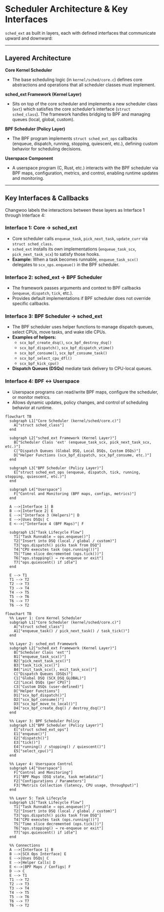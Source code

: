# Scheduler Architecture & Key Interfaces

`sched_ext` as built in layers, each with defined interfaces that communicate upward and downward:

---

## Layered Architecture

**Core Kernel Scheduler**  
- The base scheduling logic (in `kernel/sched/core.c`) defines core abstractions and operations that all scheduler classes must implement.

**sched_ext Framework (Kernel Layer)**  
- Sits on top of the core scheduler and implements a new scheduler class (`ext`) which satisfies the core scheduler’s interface (`struct sched_class`). The framework handles bridging to BPF and managing queues (local, global, custom).

**BPF Scheduler (Policy Layer)**  
- The BPF program implements `struct sched_ext_ops` callbacks (enqueue, dispatch, running, stopping, quiescent, etc.), defining custom behavior for scheduling decisions.

**Userspace Component**  
- A userspace program (C, Rust, etc.) interacts with the BPF scheduler via BPF maps, configuration, metrics, and control, enabling runtime updates and monitoring.

---

## Key Interfaces & Callbacks

Changwoo labels the interactions between these layers as Interface 1 through Interface 4:

### Interface 1: Core → sched_ext

- Core scheduler calls `enqueue_task`, `pick_next_task`, `update_curr` via `struct sched_class`.
- `sched_ext` installs its own implementations (`enqueue_task_scx`, `pick_next_task_scx`) to satisfy those hooks.  
- **Example:** When a task becomes runnable, `enqueue_task_scx()` delegates to `scx_ops.enqueue()` in the BPF scheduler.

### Interface 2: sched_ext → BPF Scheduler

- The framework passes arguments and context to BPF callbacks (`enqueue`, `dispatch`, `tick`, etc.).
- Provides default implementations if BPF scheduler does not override specific callbacks.

### Interface 3: BPF Scheduler → sched_ext

- The BPF scheduler uses helper functions to manage dispatch queues, select CPUs, move tasks, and wake idle CPUs.
- **Examples of helpers:**
  - `scx_bpf_create_dsq()`, `scx_bpf_destroy_dsq()`  
  - `scx_bpf_dispatch()`, `scx_bpf_dispatch_vtime()`  
  - `scx_bpf_consume()`, `scx_bpf_consume_task()`  
  - `scx_bpf_select_cpu_dfl()`  
  - `scx_bpf_kick_cpu()`
- **Dispatch Queues (DSQs)** mediate task delivery to CPU-local queues.

### Interface 4: BPF ↔ Userspace

- Userspace programs can read/write BPF maps, configure the scheduler, or monitor metrics.
- Allows dynamic updates, policy changes, and control of scheduling behavior at runtime.



```mermaid
flowchart TB
  subgraph L1["Core Scheduler (kernel/sched/core.c)"]
    A["struct sched_class"]
  end

  subgraph L2["sched_ext Framework (Kernel Layer)"]
    B["Scheduler Class 'ext' (enqueue_task_scx, pick_next_task_scx, etc.)"]
    C["Dispatch Queues (Global DSQ, Local DSQs, Custom DSQs)"]
    D["Helper Functions (scx_bpf_dispatch, scx_bpf_consume, etc.)"]
  end

  subgraph L3["BPF Scheduler (Policy Layer)"]
    E["struct sched_ext_ops (enqueue, dispatch, tick, running, stopping, quiescent, etc.)"]
  end

  subgraph L4["Userspace"]
    F["Control and Monitoring (BPF maps, configs, metrics)"]
  end

  A -->|Interface 1| B
  B -->|Interface 2| E
  E -->|"Interface 3 (Helpers)"| D
  E -->|Uses DSQs| C
  E <-->|"Interface 4 (BPF Maps)"| F

  subgraph L5["Task Lifecycle Flow"]
    T1["Task Runnable → ops.enqueue()"]
    T2["Insert into DSQ (local / global / custom)"]
    T3["ops.dispatch() picks task from DSQ"]
    T4["CPU executes task (ops.running())"]
    T5["Time slice decremented (ops.tick())"]
    T6["ops.stopping() → re-enqueue or exit"]
    T7["ops.quiescent() if idle"]
  end

  E --> T1
  T1 --> T2
  T2 --> T3
  T3 --> T4
  T4 --> T5
  T5 --> T6
  T6 --> T7
  T6 --> T2

```

```mermaid
flowchart TB
  %% Layer 1: Core Kernel Scheduler
  subgraph L1["Core Scheduler (kernel/sched/core.c)"]
    A["struct sched_class"]
    A1["enqueue_task() / pick_next_task() / task_tick()"]
  end

  %% Layer 2: sched_ext Framework
  subgraph L2["sched_ext Framework (Kernel Layer)"]
    B["Scheduler Class 'ext'"]
    B1["enqueue_task_scx()"]
    B2["pick_next_task_scx()"]
    B3["task_tick_scx()"]
    B4["init_task_scx(), exit_task_scx()"]
    C["Dispatch Queues (DSQs)"]
    C1["Global DSQ (SCX_DSQ_GLOBAL)"]
    C2["Local DSQs (per CPU)"]
    C3["Custom DSQs (user-defined)"]
    D["Helper Functions"]
    D1["scx_bpf_dispatch()"]
    D2["scx_bpf_consume()"]
    D3["scx_bpf_move_to_local()"]
    D4["scx_bpf_create_dsq() / destroy_dsq()"]
  end

  %% Layer 3: BPF Scheduler Policy
  subgraph L3["BPF Scheduler (Policy Layer)"]
    E["struct sched_ext_ops"]
    E1["enqueue()"]
    E2["dispatch()"]
    E3["tick()"]
    E4["running() / stopping() / quiescent()"]
    E5["select_cpu()"]
  end

  %% Layer 4: Userspace Control
  subgraph L4["Userspace"]
    F["Control and Monitoring"]
    F1["BPF Maps (DSQ state, task metadata)"]
    F2["Configurations / Parameters"]
    F3["Metrics Collection (latency, CPU usage, throughput)"]
  end

  %% Layer 5: Task Lifecycle
  subgraph L5["Task Lifecycle Flow"]
    T1["Task Runnable → ops.enqueue()"]
    T2["Insert into DSQ (local / global / custom)"]
    T3["ops.dispatch() picks task from DSQ"]
    T4["CPU executes task (ops.running())"]
    T5["Time slice decremented (ops.tick())"]
    T6["ops.stopping() → re-enqueue or exit"]
    T7["ops.quiescent() if idle"]
  end

  %% Connections
  A -->|Interface 1| B
  B -->|SCX Ops Interface| E
  E -->|Uses DSQs| C
  E -->|Helper Calls| D
  E <-->|BPF Maps / Configs| F
  D --> C
  E --> T1
  T1 --> T2
  T2 --> T3
  T3 --> T4
  T4 --> T5
  T5 --> T6
  T6 --> T7
  T6 --> T2  

```
